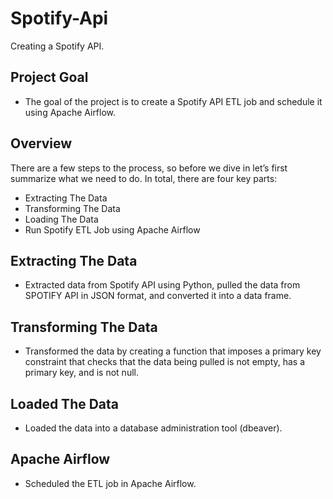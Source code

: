 # Spotify-Api
Creating a Spotify API.

## Project Goal
- The goal of the project is to create a Spotify API ETL job and schedule it using Apache Airflow.

## Overview
There are a few steps to the process, so before we dive in let’s first summarize what we need to do. In total, there are four key parts:
- Extracting The Data
- Transforming The Data
- Loading The Data
- Run Spotify ETL Job using Apache Airflow

## Extracting The Data
- Extracted data from Spotify API using Python, pulled the data from SPOTIFY API in JSON format, and converted it into a data frame.
## Transforming The Data
- Transformed the data by creating a function that imposes a primary key constraint that checks that the data being pulled is not empty, has a primary key, and is not null.
## Loaded The Data
- Loaded the data into a database administration tool (dbeaver).
## Apache Airflow
- Scheduled the ETL job in Apache Airflow.
